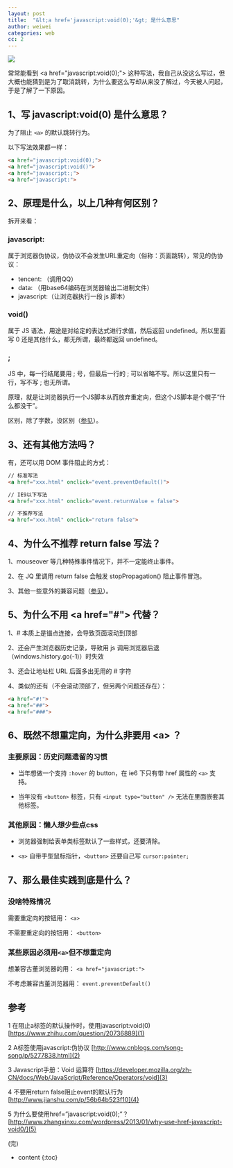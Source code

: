 ```yaml
---
layout: post
title:  "&lt;a href='javascript:void(0);'&gt; 是什么意思"
author: weiwei
categories: web
cc: 2
---
```


![](http://imglf2.nosdn.127.net/img/MzVqS0VIeGlFdmw1YTBCWDhzeXhONThENUtQYm5Ec1JZVHpmaTFxd3BDSDJvK3g2aFk1R1p3PT0.png)

常常能看到 &lt;a href="javascript:void(0);"&gt; 这种写法，我自己从没这么写过，但大概也能猜到是为了取消跳转，为什么要这么写却从来没了解过，今天被人问起，于是了解了一下原因。





## 1、写 javascript:void(0) 是什么意思？

为了阻止 `<a>` 的默认跳转行为。

以下写法效果都一样：

```html
<a href="javascript:void(0);"> 
<a href="javascript:void()"> 
<a href="javascript:;"> 
<a href="javascript:"> 
```

## 2、原理是什么，以上几种有何区别？

拆开来看：

### javascript:

属于浏览器伪协议，伪协议不会发生URL重定向（俗称：页面跳转），常见的伪协议：
* tencent:   （调用QQ）
* data:      （用base64编码在浏览器输出二进制文件）
* javascript:（让浏览器执行一段 js 脚本）

### void()

属于 JS 语法，用途是对给定的表达式进行求值，然后返回 undefined。所以里面写 0 还是其他什么，都无所谓，最终都返回 undefined。

### ;

JS 中，每一行结尾要用 ; 号，但最后一行的 ; 可以省略不写。所以这里只有一行，写不写 ; 也无所谓。

原理，就是让浏览器执行一个JS脚本从而放弃重定向，但这个JS脚本是个幌子“什么都没干”。

区别，除了字数，没区别（[参见](5)）。


## 3、还有其他方法吗？

有，还可以用 DOM 事件阻止的方式：

```html
// 标准写法
<a href="xxx.html" onclick="event.preventDefault()">

// IE9以下写法
<a href="xxx.html" onclick="event.returnValue = false">

// 不推荐写法
<a href="xxx.html" onclick="return false">
```


## 4、为什么不推荐 return false 写法？

1、mouseover 等几种特殊事件情况下，并不一定能终止事件。

2、在 JQ 里调用 return false 会触发 stopPropagation() 阻止事件冒泡。

3、其他一些意外的兼容问题（[参见](4)）。


## 5、为什么不用 &lt;a href="#"&gt; 代替？

1、# 本质上是锚点连接，会导致页面滚动到顶部

2、还会产生浏览器历史记录，导致用 js 调用浏览器后退（windows.history.go(-1)）时失效

3、还会让地址栏 URL 后面多出无用的 # 字符

4、类似的还有（不会滚动顶部了，但另两个问题还存在）：

```html
<a href="#!">
<a href="##">
<a href="###">
```

## 6、既然不想重定向，为什么非要用 &lt;a&gt; ？

### 主要原因：历史问题遗留的习惯

* 当年想做一个支持 `:hover` 的 button，在 ie6 下只有带 href 属性的 `<a>` 支持。

* 当年没有 `<button>` 标签，只有 `<input type="button" />` 无法在里面嵌套其他标签。


### 其他原因：懒人想少些点css

* 浏览器强制给表单类标签默认了一些样式，还要清除。

* `<a>` 自带手型鼠标指针，`<button>` 还要自己写 `cursor:pointer;`


## 7、那么最佳实践到底是什么？

### 没啥特殊情况

需要重定向的按钮用： `<a>`

不需要重定向的按钮用： `<button>`

### 某些原因必须用`<a>`但不想重定向

想兼容古董浏览器的用： `<a href="javascript:">`

不考虑兼容古董浏览器用： `event.preventDefault()`



## 参考

1 在阻止a标签的默认操作时，使用javascript:void(0)
[https://www.zhihu.com/question/20736889](1)

[1]:https://www.zhihu.com/question/20736889 

2 A标签使用javascript:伪协议
[http://www.cnblogs.com/song-song/p/5277838.html](2)

[2]:http://www.cnblogs.com/song-song/p/5277838.html

3 Javascript手册：Void 运算符
[https://developer.mozilla.org/zh-CN/docs/Web/JavaScript/Reference/Operators/void](3)

[3]:https://developer.mozilla.org/zh-CN/docs/Web/JavaScript/Reference/Operators/void

4 不要用return false阻止event的默认行为
[http://www.jianshu.com/p/56b64b523f10](4)

[4]:http://www.jianshu.com/p/56b64b523f10

5 为什么要使用href=”javascript:void(0);”？
[http://www.zhangxinxu.com/wordpress/2013/01/why-use-href-javascript-void0/](5)

[5]:http://www.zhangxinxu.com/wordpress/2013/01/why-use-href-javascript-void0/

(完) 


* content
{:toc}
